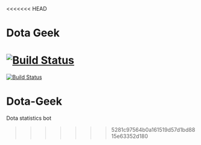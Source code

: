 <<<<<<< HEAD
# Dota Geek

[![Build Status](https://travis-ci.com/rishav394/Dota-Geek.svg?token=nxairHVBeKGrCQKnMdVR&branch=master)](https://travis-ci.com/rishav394/Dota-Geek)
=======
[![Build Status](https://travis-ci.com/rishav394/Dota-Geek.svg?token=nxairHVBeKGrCQKnMdVR&branch=master)](https://travis-ci.com/rishav394/Dota-Geek)

# Dota-Geek
Dota statistics bot
>>>>>>> 5281c97564b0a161519d57d1bd8815e63352d180
